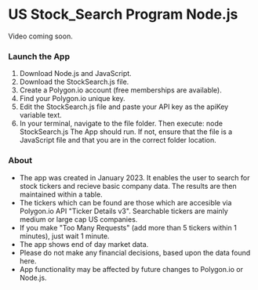# US Stock_Search Program Node.js

Video coming soon.

### Launch the App

1) Download Node.js and JavaScript.
2) Download the StockSearch.js file.
3) Create a Polygon.io account (free memberships are available).
4) Find your Polygon.io unique key.
5) Edit the StockSearch.js file and paste your API key as the apiKey variable text.
4) In your terminal, navigate to the file folder. Then execute: node StockSearch.js 
The App should run. If not, ensure that the file is a JavaScript file and that you are in the correct folder location.

### About

- The app was created in January 2023. It enables the user to search for stock tickers and recieve basic company data. The results are then maintained within a table.
- The tickers which can be found are those which are accesible via Polygon.io API "Ticker Details v3". Searchable tickers are mainly medium or large cap US companies.
- If you make "Too Many Requests" (add more than 5 tickers within 1 minutes), just wait 1 minute.
- The app shows end of day market data.
- Please do not make any financial decisions, based upon the data found here.
- App functionality may be affected by future changes to Polygon.io or Node.js.
